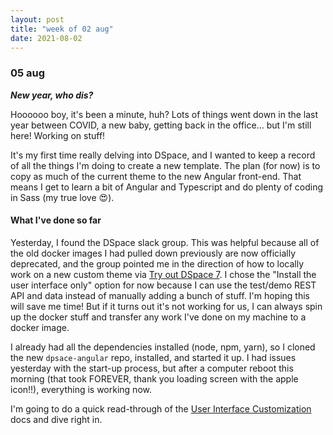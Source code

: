 ```yaml
---
layout: post
title: "week of 02 aug"
date: 2021-08-02
---
```


### 05 aug

***New year, who dis?***

Hoooooo boy, it's been a minute, huh? Lots of things went down in the last year between COVID, a new baby, getting back in the office... but I'm still here! Working on stuff!

It's my first time really delving into DSpace, and I wanted to keep a record of all the things I'm doing to create a new template. The plan (for now) is to copy as much of the current theme to the new Angular front-end. That means I get to learn a bit of Angular and Typescript and do plenty of coding in Sass (my true love :heart_eyes:).

#### What I've done so far

Yesterday, I found the DSpace slack group. This was helpful because all of the old docker images I had pulled down previously are now officially deprecated, and the group pointed me in the direction of how to locally work on a new custom theme via [Try out DSpace 7](https://wiki.lyrasis.org/display/DSPACE/Try+out+DSpace+7). I chose the "Install the user interface only" option for now because I can use the test/demo REST API and data instead of manually adding a bunch of stuff. I'm hoping this will save me time! But if it turns out it's not working for us, I can always spin up the docker stuff and transfer any work I've done on my machine to a docker image. 

I already had all the dependencies installed (node, npm, yarn), so I cloned the new `dpsace-angular` repo, installed, and started it up. I had issues yesterday with the start-up process, but after a computer reboot this morning (that took FOREVER, thank you loading screen with the apple icon!!), everything is working now.

I'm going to do a quick read-through of the [User Interface Customization](https://wiki.lyrasis.org/display/DSDOC7x/User+Interface+Customization) docs and dive right in.
